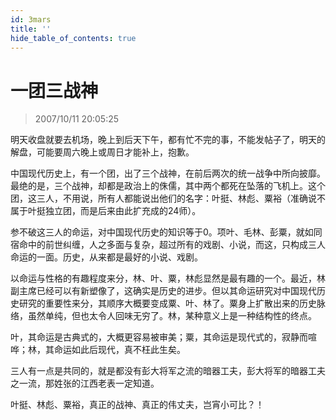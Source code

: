 ```yaml
---
id: 3mars
title: ''
hide_table_of_contents: true
---
```


# 一团三战神

> 2007/10/11 20:05:25

<div style={{color: '#FF0000', fontWeight: 'bold', fontSize: '32px', textAlign: 'left', lineHeight: '150%'}}>

明天收盘就要去机场，晚上到后天下午，都有忙不完的事，不能发帖子了，明天的解盘，可能要周六晚上或周日才能补上，抱歉。

</div>

<div style={{fontSize: '18px'}}>

中国现代历史上，有一个团，出了三个战神，在前后两次的统一战争中所向披靡。最绝的是，三个战神，却都是政治上的侏儒，其中两个都死在坠落的飞机上。这个团，这三人，不用说，所有人都能说出他们的名字：叶挺、林彪、粟裕（准确说不属于叶挺独立团，而是后来由此扩充成的24师）。
 
参不破这三人的命运，对中国现代历史的知识等于0。项叶、毛林、彭粟，就如同宿命中的前世纠缠，人之多面与复杂，超过所有的戏剧、小说，而这，只构成三人命运的一面。历史，从来都是最好的小说、戏剧。
 
以命运与性格的有趣程度来分，林、叶、粟，林彪显然是最有趣的一个。最近，林副主席已经可以有新塑像了，这确实是历史的进步。但以其命运研究对中国现代历史研究的重要性来分，其顺序大概要变成粟、叶、林了。粟身上扩散出来的历史脉络，虽然单纯，但也太令人回味无穷了。林，某种意义上是一种结构性的终点。
 
叶，其命运是古典式的，大概更容易被审美；粟，其命运是现代式的，寂静而喧哗；林，其命运如此后现代，真不枉此生矣。
 
三人有一点是共同的，就是都没有彭大将军之流的暗器工夫，彭大将军的暗器工夫之一流，那姓张的江西老表一定知道。
 
叶挺、林彪、粟裕，真正的战神、真正的伟丈夫，岂宵小可比？！
</div>